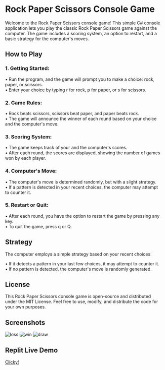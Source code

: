 # Rock Paper Scissors Console Game
Welcome to the Rock Paper Scissors console game! This simple C# console application lets you play the classic Rock Paper Scissors game against the computer. The game includes a scoring system, an option to restart, and a basic strategy for the computer's moves.

## How to Play
### 1. Getting Started:  

• Run the program, and the game will prompt you to make a choice: rock, paper, or scissors.  
• Enter your choice by typing r for rock, p for paper, or s for scissors. 
### 2. Game Rules:  

• Rock beats scissors, scissors beat paper, and paper beats rock.   
• The game will announce the winner of each round based on your choice and the computer's move. 
### 3. Scoring System:  

• The game keeps track of your and the computer's scores.   
• After each round, the scores are displayed, showing the number of games won by each player. 
### 4. Computer's Move:  

• The computer's move is determined randomly, but with a slight strategy.    
• If a pattern is detected in your recent choices, the computer may attempt to counter it. 
### 5. Restart or Quit:  

• After each round, you have the option to restart the game by pressing any key.   
• To quit the game, press q or Q. 
## Strategy
The computer employs a simple strategy based on your recent choices:  

• If it detects a pattern in your last few choices, it may attempt to counter it.   
• If no pattern is detected, the computer's move is randomly generated.

## License
This Rock Paper Scissors console game is open-source and distributed under the MIT License. Feel free to use, modify, and distribute the code for your own purposes.

## Screenshots
![loss](https://github.com/DenitsaBebrevenska/Programing-Fundamentals/assets/141340307/84d708c8-9fbf-426b-8bae-955c3a41b8f0)
![win](https://github.com/DenitsaBebrevenska/Programing-Fundamentals/assets/141340307/4d099434-8e91-4589-aa1f-a85ec0927846)
![draw](https://github.com/DenitsaBebrevenska/Programing-Fundamentals/assets/141340307/a5530fea-a4bf-43eb-8e55-a4ed196a55e9)

## Replit Live Demo
[Clicky!](https://replit.com/@denitsabebreven/Rock-Paper-Scissors-Console)
